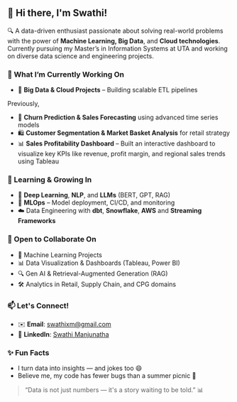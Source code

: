 ## 👋 Hi there, I'm Swathi!

🔍 A data-driven enthusiast passionate about solving real-world problems with the power of **Machine Learning, Big Data**, and **Cloud technologies**. Currently pursuing my Master’s in Information Systems at UTA and working on diverse data science and engineering projects.



### 🔭 What I’m Currently Working On
- 🚀 **Big Data & Cloud Projects** – Building scalable ETL pipelines

Previously,
- 🧠 **Churn Prediction & Sales Forecasting** using advanced time series models
- 🛍️ **Customer Segmentation & Market Basket Analysis** for retail strategy
- 📊 **Sales Profitability Dashboard** – Built an interactive dashboard to visualize key KPIs like revenue, profit margin, and regional sales trends using Tableau



### 🌱 Learning & Growing In
- 🤖 **Deep Learning**, **NLP**, and **LLMs** (BERT, GPT, RAG)
- 🔧 **MLOps** – Model deployment, CI/CD, and monitoring
- ☁️ Data Engineering with **dbt**, **Snowflake**, **AWS** and **Streaming Frameworks**



### 🤝 Open to Collaborate On
- 🧪 Machine Learning Projects
- 📊 Data Visualization & Dashboards (Tableau, Power BI)
- 🔍 Gen AI & Retrieval-Augmented Generation (RAG)
- 🛠️ Analytics in Retail, Supply Chain, and CPG domains



### 📫 Let's Connect!
- ✉️ **Email**: swathixm@gmail.com  
- 💼 **LinkedIn**: [Swathi Manjunatha](https://www.linkedin.com/in/swathi-manjunatha)  



### ✨ Fun Facts 
- I turn data into insights — and jokes too 😄  
- Believe me, my code has fewer bugs than a summer picnic 🍉



> “Data is not just numbers — it's a story waiting to be told.” 📊
